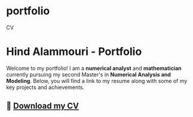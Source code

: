 # portfolio
CV
# Hind Alammouri - Portfolio

Welcome to my portfolio! I am a **numerical analyst** and **mathematician** currently pursuing my second Master's in **Numerical Analysis and Modeling**. Below, you will find a link to my resume along with some of my key projects and achievements.

## 📄 [Download my CV](https://github.com/Hind-Amouri/Hind-Alammouri-CV/raw/main/Hind_Alammouri_CV.pdf)


